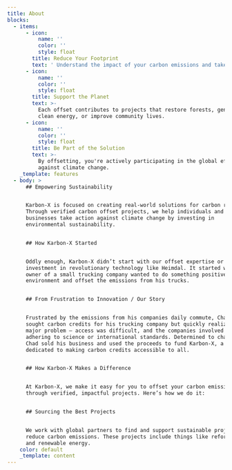 ```yaml
---
title: About
blocks:
  - items:
      - icon:
          name: ''
          color: ''
          style: float
        title: Reduce Your Footprint
        text: ' Understand the impact of your carbon emissions and take action to reduce them.'
      - icon:
          name: ''
          color: ''
          style: float
        title: Support the Planet
        text: >-
          Each offset contributes to projects that restore forests, generate
          clean energy, or improve community lives.
      - icon:
          name: ''
          color: ''
          style: float
        title: Be Part of the Solution
        text: >-
          By offsetting, you're actively participating in the global effort
          against climate change.
    _template: features
  - body: >
      ## Empowering Sustainability


      Karbon-X is focused on creating real-world solutions for carbon reduction.
      Through verified carbon offset projects, we help individuals and
      businesses take action against climate change by investing in
      environmental sustainability.


      ## How Karbon-X Started


      Oddly enough, Karbon-X didn’t start with our offset expertise or our
      investment in revolutionary technology like Heimdal. It started when the
      owner of a small trucking company wanted to do something positive for the
      environment and offset the emissions from his trucks.


      ## From Frustration to Innovation / Our Story


      Frustrated by the emissions from his companies daily commute, Chad Clovis
      sought carbon credits for his trucking company but quickly realized a
      major problem – access was difficult, and the companies involved weren’t
      adhering to science or international standards. Determined to change this,
      Chad sold his business and used the proceeds to fund Karbon-X, a company
      dedicated to making carbon credits accessible to all.


      ## How Karbon-X Makes a Difference 


      At Karbon-X, we make it easy for you to offset your carbon emissions
      through verified, impactful projects. Here’s how we do it:


      ## Sourcing the Best Projects


      We work with global partners to find and support sustainable projects that
      reduce carbon emissions. These projects include things like reforestation
      and renewable energy.
    color: default
    _template: content
---
```


